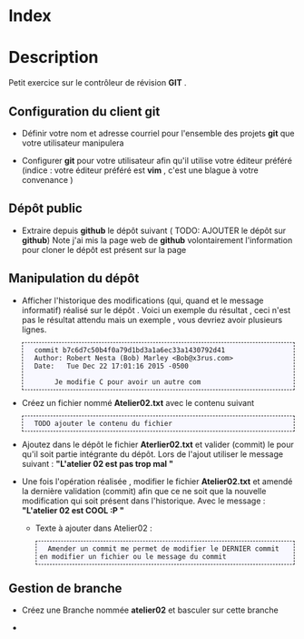 
<meta http-equiv='Content-Type' content='text/html; charset=utf-8' /> 
<style>
pre{background:#F8F8FF; border:black dashed 1px; padding:6px}
</style>

# Index 

# <a name="Desction" /> Description

Petit exercice sur le contrôleur de révision **GIT** .

## <a name="config_git" /> Configuration du client git

* Définir votre nom et adresse courriel pour l'ensemble des projets **git** que votre utilisateur manipulera

* Configurer **git** pour votre utilisateur afin qu'il utilise votre éditeur préféré (indice : votre éditeur préféré est **vim** , c'est une blague à votre convenance )

## <a name="depot_public" /> Dépôt public 

* Extraire depuis __github__ le dépôt suivant  ( TODO: AJOUTER le dépôt sur __github__)
    Note j'ai mis la page web de __github__ volontairement l'information pour cloner le dépôt est présent sur la page

## <a name="work_with_repo" /> Manipulation du dépôt

* Afficher l'historique des modifications (qui, quand et le message informatif) réalisé sur le dépôt . Voici un exemple du résultat , ceci n'est pas le résultat attendu mais un exemple , vous devriez avoir plusieurs lignes.

        commit b7c6d7c50b4f0a79d1bd3a1a6ec33a1430792d41
        Author: Robert Nesta (Bob) Marley <Bob@x3rus.com>
        Date:   Tue Dec 22 17:01:16 2015 -0500

             Je modifie C pour avoir un autre com


* Créez un fichier nommé **Atelier02.txt** avec le contenu suivant 

        TODO ajouter le contenu du fichier

* Ajoutez dans le dépôt le fichier **Aterlier02.txt** et valider (commit) le pour qu'il soit partie intégrante du dépôt. Lors de l'ajout utiliser le message suivant : __"L'atelier 02 est pas trop mal "__

* Une fois l'opération réalisée , modifier le fichier **Atelier02.txt** et amendé la dernière validation (commit) afin que ce ne soit que la nouvelle modification qui soit présent dans l'historique. Avec le message : __"L'atelier 02 est COOL :P "__

    * Texte à ajouter dans Atelier02 :
            
            Amender un commit me permet de modifier le DERNIER commit en modifier un fichier ou le message du commit

## <a name="Gestion_de_branche"/> Gestion de branche 

* Créez une Branche nommée **atelier02** et basculer sur cette branche

* 
